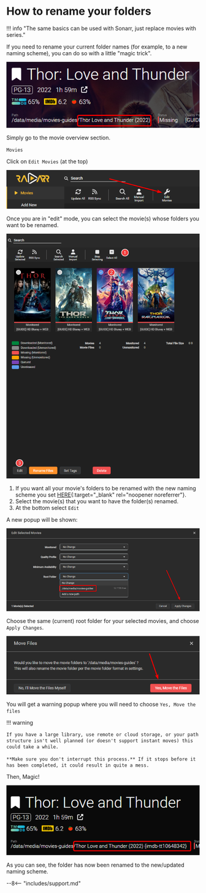 # How to rename your folders

!!! info "The same basics can be used with Sonarr, just replace movies with series."

If you need to rename your current folder names (for example, to a new naming scheme), you can do so with a little "magic trick".

![!radarr-wrong-folder-name](images/radarr-wrong-folder-name.png)

Simply go to the movie overview section.

`Movies`

Click on `Edit Movies` (at the top)

![!radarr-movie-editor](images/radarr-movie-editor.png)

Once you are in "edit" mode, you can select the movie(s) whose folders you want to be renamed.

![!radarr-movie-editor-select](images/radarr-movie-editor-select.png)

1. If you want all your movie's folders to be renamed with the new naming scheme you set [HERE](/Radarr/Radarr-recommended-naming-scheme){:target="\_blank" rel="noopener noreferrer"}.
1. Select the movie(s) that you want to have the folder(s) renamed.
1. At the bottom select `Edit`

A new popup will be shown:

![!radarr-edit-selected-movies](images/radarr-edit-selected-movies.png)

Choose the same (current) root folder for your selected movies, and choose `Apply Changes`.

![!radarr-movie-editor-move-files-yes](images/radarr-movie-editor-move-files-yes.png)

You will get a warning popup where you will need to choose `Yes, Move the files`

!!! warning

    If you have a large library, use remote or cloud storage, or your path structure isn't well planned (or doesn't support instant moves) this could take a while.

    **Make sure you don't interrupt this process.** If it stops before it has been completed, it could result in quite a mess.

Then, Magic!

![!radarr-correct-folder-name](images/radarr-correct-folder-name.png)

As you can see, the folder has now been renamed to the new/updated naming scheme.

--8<-- "includes/support.md"
